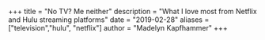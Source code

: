 +++
title = "No TV? Me neither"
description = "What I love most from Netflix and Hulu streaming platforms"
date = "2019-02-28"
aliases = ["television","hulu", "netflix"]
author = "Madelyn Kapfhammer"
+++